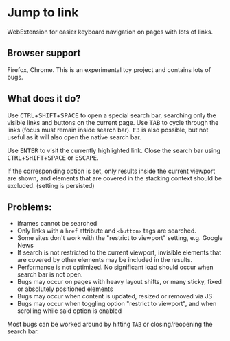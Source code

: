 # Jump to link
WebExtension for easier keyboard navigation on pages with lots of links.

## Browser support
Firefox, Chrome.
This is an experimental toy project and contains lots of bugs.

## What does it do?

Use <kbd>CTRL</kbd>+<kbd>SHIFT</kbd>+<kbd>SPACE</kbd> to open a special search bar, searching only the visible links and buttons on the current page.
Use <kbd>TAB</kbd> to cycle through the links (focus must remain inside search bar). <kbd>F3</kbd> is also possible, but not useful as it will also open the native search bar.

Use <kbd>ENTER</kbd> to visit the currently highlighted link. 
Close the search bar using <kbd>CTRL</kbd>+<kbd>SHIFT</kbd>+<kbd>SPACE</kbd> or 
<kbd>ESCAPE</kbd>.

If the corresponding option is set, only results inside the current viewport are shown, and elements that are covered in the stacking context should be excluded.
(setting is persisted)

## Problems:
* iframes cannot be searched
* Only links with a `href` attribute and `<button>` tags are searched.
* Some sites don't work with the "restrict to viewport" setting, e.g. Google News
* If search is not restricted to the current viewport, invisible elements that are covered by other elements may be included in the results.
* Performance is not optimized. No significant load should occur when search bar is not open.
* Bugs may occur on pages with heavy layout shifts, or many sticky, fixed or absolutely positioned elements
* Bugs may occur when content is updated, resized or removed via JS
* Bugs may occur when toggling option "restrict to viewport", and when scrolling while said option is enabled

Most bugs can be worked around by hitting `TAB` or closing/reopening the search bar.

